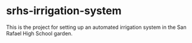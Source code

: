 # srhs-irrigation-system
This is the project for setting up an automated irrigation system in the San Rafael High School garden.

